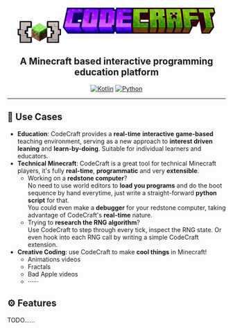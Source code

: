 <div align="center">
<p align="center">
    <img src="misc/icon.png" alt="icon" height="50" align="center">
    <img src="misc/title.png" alt="title" height="60">
</p>

## **A Minecraft based interactive programming education platform**

[![Kotlin](https://img.shields.io/badge/Kotlin-7F52FF?&style=flat&logo=kotlin&logoColor=white)](https://kotlinlang.org/)
[![Python](https://img.shields.io/badge/Python-3776AB?style=flat&logo=python&logoColor=white)](https://www.python.org/)

</div>

<hr>

## 🔧 Use Cases

- **Education**: CodeCraft provides a **real-time** **interactive** **game-based** teaching environment,
  serving as a new approach to **interest driven leaning** and **learn-by-doing**.
  Suitable for individual learners and educators.
- **Technical Minecraft**: CodeCraft is a great tool for technical Minecraft players,
  it's fully **real-time**, **programmatic** and very **extensible**.
    - Working on a **redstone computer**?<br>
      No need to use world editors to **load you programs** and do the boot sequence by hand everytime,
      just write a straight-forward **python script** for that.<br>
      You could even make a **debugger** for your redstone computer, taking advantage of CodeCraft's **real-time**
      nature.
    - Trying to **research the RNG algorithm**?<br>
      Use CodeCraft to step through every tick, inspect the RNG state. Or even hook into each RNG call by writing a
      simple CodeCraft extension.
- **Creative Coding**: use CodeCraft to make **cool things** in Minecraft!
    - Animations videos
    - Fractals
    - Bad Apple videos
    - ······

## ⚙️ Features

TODO......